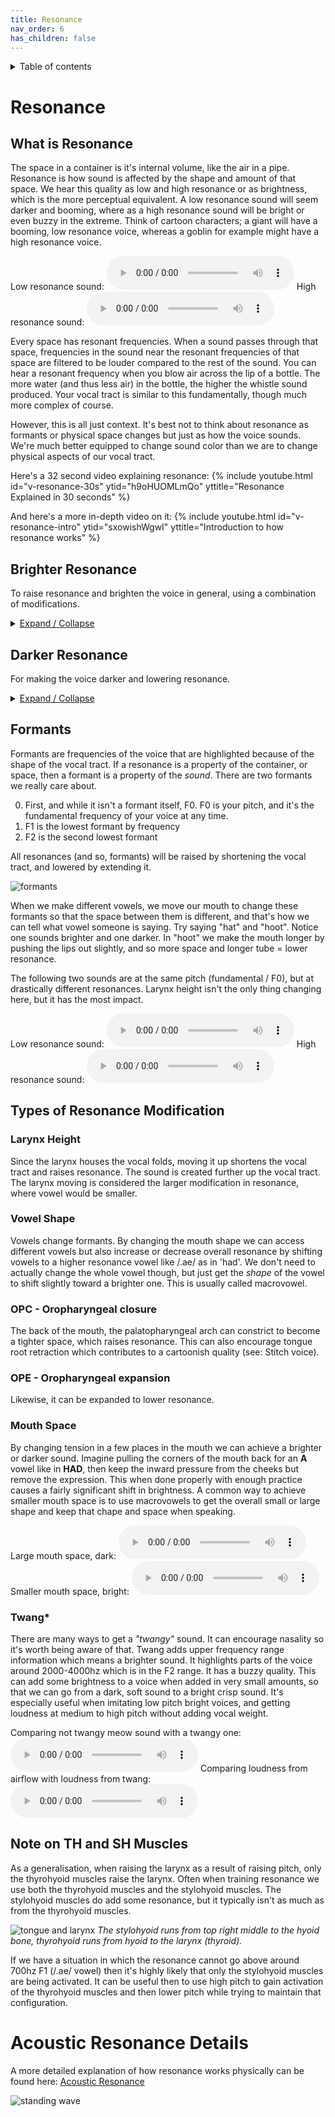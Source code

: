 ```yaml
---
title: Resonance
nav_order: 6
has_children: false
---
```

<details closed markdown="block">
  <summary>
    Table of contents
  </summary>
{: .text-delta }
1. TOC
{:toc}
</details>

# Resonance
## What is Resonance
The space in a container is it's internal volume, like the air in a pipe. Resonance is how sound is affected by the shape and amount of that space. We hear this quality as low and high resonance or as brightness, which is the more perceptual equivalent. A low resonance sound will seem darker and booming, where as a high resonance sound will be bright or even buzzy in the extreme. Think of cartoon characters; a giant will have a booming, low resonance voice, whereas a goblin for example might have a high resonance voice.

Low resonance sound:
<audio controls> <source src="/audio/tone-highpitch-lowresonance.ogg" type="audio/ogg"> Your browser does not support the audio element. </audio>
High resonance sound:
<audio controls> <source src="/audio/tone-highpitch-highresonance.ogg" type="audio/ogg"> Your browser does not support the audio element. </audio>

Every space has resonant frequencies. When a sound passes through that space, frequencies in the sound near the resonant frequencies of that space are filtered to be louder compared to the rest of the sound. You can hear a resonant frequency when you blow air across the lip of a bottle. The more water (and thus less air) in the bottle, the higher the whistle sound produced. Your vocal tract is similar to this fundamentally, though much more complex of course.

However, this is all just context. It's best not to think about resonance as formants or physical space changes but just as how the voice sounds. We're much better equipped to change sound color than we are to change physical aspects of our vocal tract.

Here's a 32 second video explaining resonance:
{% include youtube.html id="v-resonance-30s" ytid="h9oHUOMLmQo" yttitle="Resonance Explained in 30 seconds" %}

And here's a more in-depth video on it:
{% include youtube.html id="v-resonance-intro" ytid="sxowishWgwI" yttitle="Introduction to how resonance works" %}

## Brighter Resonance
To raise resonance and brighten the voice in general, using a combination of modifications.
<details closed markdown="block">
<summary>
<u>Expand / Collapse</u>
</summary>

### Voiced Resonance Stepping
In this exercise we start at a medium or high pitch, then:
- start at a low resonance yawn-like position and say a phrase or word like "one two three"
- relax and go to a neutral, not trying position and say the same thing
- get even brighter and say the same thing
- go into speaking a passage or speak naturally, letting it go from a darker sound to become brighter over the course of speech
- this will help you eventually "graduate" to being able to change resonance on the fly

This helps avoid pitch conflation (going up in pitch when changing resonance) and might be more natural and less constricted for some people.

#### Pitfalls
1. changing pitch too much
  - have a pause between each step, don't slide
  - picture the pitch when you speak
2. going "buzzy" or overbright
  - once you get to the brightest part, tone it back to a more balanced position
  - **don't** smooth it over or add breathiness

{% include youtube.html id="v-res-stepping" ytid="J3ttxDu--Zc" yttitle="The voiced resonance stepping exercise" %}

### Whispers
We can just whisper a word over and over, and change how high or low it is. This isn't pitch, but it's the equivalent for unvoiced sounds. What we're changing is resonance, and the level of resonance defines the 'pitch' of the whisper (again it's not pitch, but for most people, this analogy makes sense). We go from a low, deep whisper to a higher whisper while repeating the word or phrase. We can then - very importantly - make it light and unconstricted. Best practice is to stop at this point and use voiced resonance stepping, but we can also go into speech from this point after a pause if that's not giving results, but use "la" instead of "ha".

#### Whisper for introduction to resonance
- whisper a word, like "whisper"
- make it lower and deeper
- make it higher and higher
- this should feel like normal breathing, so make sure it's not tense or constricted, but instead, light and airy
- this can give you the basic ability to change resonance, and then you can use voiced resonance exercises to actually train it

#### Vampire slides
- make sure it's not constricted; more air and less sound is good. It should feel like normal breathing
- once you're at the top, pause and then say voiced "wa" or "la"
- the "la" and "wa" sounds reduce the roughness that could come in otherwise
- avoid using this for going into speech, do voiced exercises (like stepping) instead

#### Pitfalls
1. constriction and tension
  - make the high resonance position light and airy
  - avoid going from unvoiced / whisper to voiced directly, instead go to the voiced resonance stepping exercise
2. pitch conflation
  - never do whisper based exercises on their own; do voiced ones at a set pitch immediately after
  - this will help to reduce how much you change pitch when changing resonance and give you more range!

{% include youtube.html id="v-whisper" ytid="asxOJaDI0wE" yttitle="Whisper slides for higher resonance range" %}

</details>

## Darker Resonance
For making the voice darker and lowering resonance.

<details closed markdown="block">
<summary>
<u>Expand / Collapse</u>
</summary>

### Yawn
Most people yawn with a dark low resonance and so this can be a good behavioral trigger.
1. yawn like normal
2. yawn again, maximising how dark the sound is

### Macrovowel
Macrovowel can help change mouth shape and space to get a darker sound. This works by having a dark vowel color the rest of your vowels. The goal is to have the mouth stay in mostly the same shape as the vowel, or even accentuate it.
1. say "iii, speaking from iii" (like in happ**y**)
  - as usual keep the mouth in the same shape as the iii throughout
2. say "uhh, speaking from uhh"
  - again make sure the mouth shape stays in the "uhh" shape
3. notice the smaller mouth shape in iii and the larger more lax mouth shape in uhh
4. try saying other words in order to generalise it

</details>

## Formants
Formants are frequencies of the voice that are highlighted because of the shape of the vocal tract. If a resonance is a property of the container, or space, then a formant is a property of the *sound*. There are two formants we really care about.

0. First, and while it isn't a formant itself, F0. F0 is your pitch, and it's the fundamental frequency of your voice at any time.
1. F1 is the lowest formant by frequency
2. F2 is the second lowest formant

All resonances (and so, formants) will be raised by shortening the vocal tract, and lowered by extending it.

![formants](/img/formants.png)

When we make different vowels, we move our mouth to change these formants so that the space between them is different, and that's how we can tell what vowel someone is saying. Try saying "hat" and "hoot". Notice one sounds brighter and one darker. In "hoot" we make the mouth longer by pushing the lips out slightly, and so more space and longer tube = lower resonance.

The following two sounds are at the same pitch (fundamental / F0), but at drastically different resonances. Larynx height isn't the only thing changing here, but it has the most impact.

Low resonance sound:
<audio controls> <source src="/audio/tone-highpitch-lowresonance.ogg" type="audio/ogg"> Your browser does not support the audio element. </audio>
High resonance sound:
<audio controls> <source src="/audio/tone-highpitch-highresonance.ogg" type="audio/ogg"> Your browser does not support the audio element. </audio>

## Types of Resonance Modification
### Larynx Height
Since the larynx houses the vocal folds, moving it up shortens the vocal tract and raises resonance. The sound is created further up the vocal tract. The larynx moving is considered the larger modification in resonance, where vowel would be smaller.

### Vowel Shape
Vowels change formants. By changing the mouth shape we can access different vowels but also increase or decrease overall resonance by shifting vowels to a higher resonance vowel like /.ae/ as in 'had'. We don't need to actually change the whole vowel though, but just get the *shape* of the vowel to shift slightly toward a brighter one. This is usually called macrovowel.

### OPC - Oropharyngeal closure
The back of the mouth, the palatopharyngeal arch can constrict to become a tighter space, which raises resonance. This can also encourage tongue root retraction which contributes to a cartoonish quality (see: Stitch voice).
### OPE - Oropharyngeal expansion
Likewise, it can be expanded to lower resonance.

### Mouth Space
By changing tension in a few places in the mouth we can achieve a brighter or darker sound. Imagine pulling the corners of the mouth back for an <b class="hlgreen">A</b> vowel like in <b class="hlgreen">HAD</b>, then keep the inward pressure from the cheeks but remove the expression. This when done properly with enough practice causes a fairly significant shift in brightness. A common way to achieve smaller mouth space is to use macrovowels to get the overall small or large shape and keep that chape and space when speaking.

Large mouth space, dark:
<audio controls> <source src="/audio/mouthspace-large.ogg" type="audio/ogg"> Your browser does not support the audio element. </audio>
Smaller mouth space, bright:
<audio controls> <source src="/audio/mouthspace-small.ogg" type="audio/ogg"> Your browser does not support the audio element. </audio>

### Twang*
There are many ways to get a _"twangy"_ sound. It can encourage nasality so it's worth being aware of that. Twang adds upper frequency range information which means a brighter sound. It highlights parts of the voice around 2000-4000hz which is in the F2 range. It has a buzzy quality. This can add some brightness to a voice when added in very small amounts, so that we can go from a dark, soft sound to a bright crisp sound. It's especially useful when imitating low pitch bright voices, and getting loudness at medium to high pitch without adding vocal weight.

Comparing not twangy meow sound with a twangy one:
<audio controls> <source src="/audio/twang-meow-compare.ogg" type="audio/ogg"> Your browser does not support the audio element. </audio>
Comparing loudness from airflow with loudness from twang:
<audio controls> <source src="/audio/twang-airflow-compare.ogg" type="audio/ogg"> Your browser does not support the audio element. </audio>

## Note on TH and SH Muscles
As a generalisation, when raising the larynx as a result of raising pitch, only the thyrohyoid muscles raise the larynx. Often when training resonance we use both the thyrohyoid muscles and the stylohyoid muscles. The stylohyoid muscles do add some resonance, but it typically isn't as much as from the thyrohyoid muscles.

![tongue and larynx](/img/diagram-tongue.png)
_The stylohyoid runs from top right middle to the hyoid bone, thyrohyoid runs from hyoid to the larynx (thyroid)._

If we have a situation in which the resonance cannot go above around 700hz F1 (/.ae/ vowel) then it's highly likely that only the stylohyoid muscles are being activated. It can be useful then to use high pitch to gain activation of the thyrohyoid muscles and then lower pitch while trying to maintain that configuration.

# Acoustic Resonance Details
A more detailed explanation of how resonance works physically can be found here: [Acoustic Resonance](acoustic-resonance.md)

![standing wave](/img/Waventerference.gif )




<!--  -->

